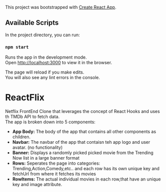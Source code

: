 This project was bootstrapped with [Create React App](https://github.com/facebook/create-react-app).

## Available Scripts

In the project directory, you can run:

### `npm start`

Runs the app in the development mode.<br />
Open [http://localhost:3000](http://localhost:3000) to view it in the browser.

The page will reload if you make edits.<br />
You will also see any lint errors in the console.

# ReactFlix #

Netflix FrontEnd Clone that leverages the concept of React Hooks and uses th TMDb API to fetch data.    
The app is broken down into 5 components:
- **App Body:** The body of the app that contains all other components as children.
- **Navbar:** The navbar of the app that contaisn teh app logo and user avatar. (no functionality)
- **Banner:** Displays a randomly picked picked movie from the Trending Now list in a large banner format
- **Rows:** Seperates the page into categories: Trending,Action,Comedy,etc.. and each row has its own unique key and fetchUrl from where it fetches its movies
- **RowItems:** The actual individual movies in each row,that have an unique key and image attribute.

